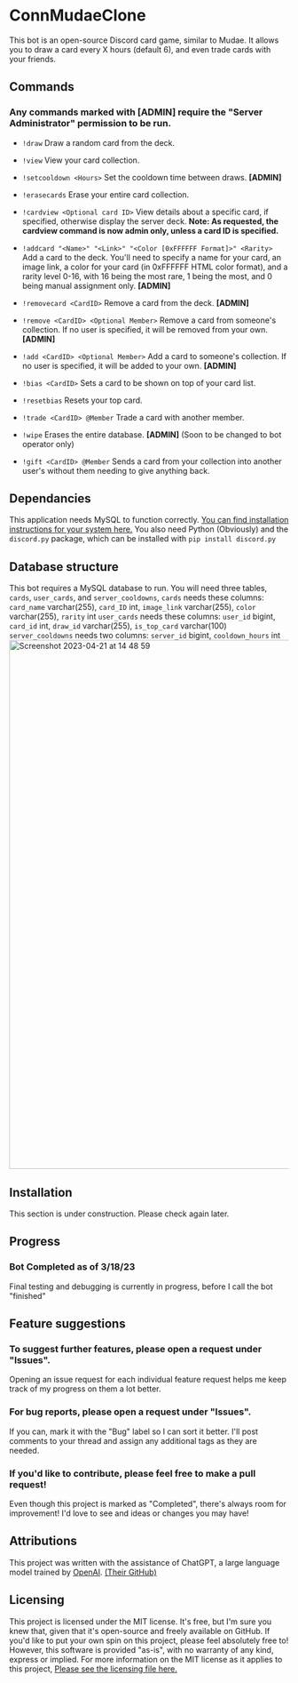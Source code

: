 
# ConnMudaeClone

This bot is an open-source Discord card game, similar to Mudae. It allows you to draw a card every X hours (default 6), and even trade cards with your friends.

## Commands
### Any commands marked with [ADMIN] require the "Server Administrator" permission to be run. 

 - `!draw`
 Draw a random card from the deck.

- `!view`
View your card collection.

- `!setcooldown <Hours>`
Set the cooldown time between draws. **[ADMIN]**

- `!erasecards`
Erase your entire card collection.

- `!cardview <Optional card ID>`
View details about a specific card, if specified, otherwise display the server deck.
**Note: As requested, the cardview command is now admin only, unless a card ID is specified.**

- `!addcard "<Name>" "<Link>" "<Color [0xFFFFFF Format]>" <Rarity>`
Add a card to the deck. You'll need to specify a name for your card, an image link, a color for your card (in 0xFFFFFF HTML color format), and a rarity level 0-16, with 16 being the most rare, 1 being the most, and 0 being manual assignment only. **[ADMIN]**

- `!removecard <CardID>`
Remove a card from the deck. **[ADMIN]**

- `!remove <CardID> <Optional Member>`
Remove a card from someone's collection. If no user is specified, it will be removed from your own. **[ADMIN]**

- `!add <CardID> <Optional Member>`
Add a card to someone's collection. If no user is specified, it will be added to your own. **[ADMIN]**

- `!bias <CardID>`
Sets a card to be shown on top of your card list.

- `!resetbias`
Resets your top card.

- `!trade <CardID> @Member`
Trade a card with another member.

- `!wipe`
Erases the entire database. **[ADMIN]** (Soon to be changed to bot operator only)

- `!gift <CardID> @Member`
Sends a card from your collection into another user's without them needing to give anything back.

## Dependancies
This application needs MySQL to function correctly. [You can find installation instructions for your system here.](https://dev.mysql.com/doc/mysql-installation-excerpt/5.7/en/) You also need Python (Obviously) and the `discord.py` package, which can be installed with `pip install discord.py`
## Database structure
This bot requires a MySQL database to run. You will need three tables, `cards`, `user_cards`, and `server_cooldowns`, 
`cards` needs these columns: `card_name` varchar(255), `card_ID` int, `image_link` varchar(255), `color` varchar(255), `rarity` int
`user_cards` needs these columns: `user_id` bigint, `card_id` int, `draw_id` varchar(255), `is_top_card` varchar(100)
`server_cooldowns` needs two columns: `server_id` bigint, `cooldown_hours` int
<img width="952" alt="Screenshot 2023-04-21 at 14 48 59" src="https://user-images.githubusercontent.com/28698926/233722692-6315c495-8bcb-4ff1-b6d3-c51fa70b3658.png">
## Installation
This section is under construction. Please check again later.
## Progress

### Bot Completed as of 3/18/23
Final testing and debugging is currently in progress, before I call the bot "finished"
## Feature suggestions

### To suggest further features, please open a request under "Issues".
Opening an issue request for each individual feature request helps me keep track of my progress on them a lot better. 

### For bug reports, please open a request under "Issues".
If you can, mark it with the "Bug" label so I can sort it better. I'll post comments to your thread and assign any additional tags as they are needed. 

### If you'd like to contribute, please feel free to make a pull request!
Even though this project is marked as "Completed", there's always room for improvement! I'd love to see and ideas or changes you may have!

## Attributions
This project was written with the assistance of ChatGPT, a large language model trained by [OpenAI](https://openai.com/). [(Their GitHub)](https://github.com/openai)

## Licensing
This project is licensed under the MIT license. It's free, but I'm sure you knew that, given that it's open-source and freely available on GitHub. If you'd like to put your own spin on this project, please feel absolutely free to! However, this software is provided "as-is", with no warranty of any kind, express or implied. For more information on the MIT license as it applies to this project, [Please see the licensing file here.](https://github.com/THEWHITEBOY503/ConnMudaeClone/blob/main/LICENSE)
